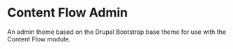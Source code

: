 Content Flow Admin
===============

An admin theme based on the Drupal Bootstrap base theme for use with the Content Flow module.
